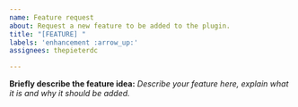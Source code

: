 ```yaml
---
name: Feature request
about: Request a new feature to be added to the plugin.
title: "[FEATURE] "
labels: 'enhancement :arrow_up:'
assignees: thepieterdc

---
```


**Briefly describe the feature idea:**
_Describe your feature here, explain what it is and why it should be added._